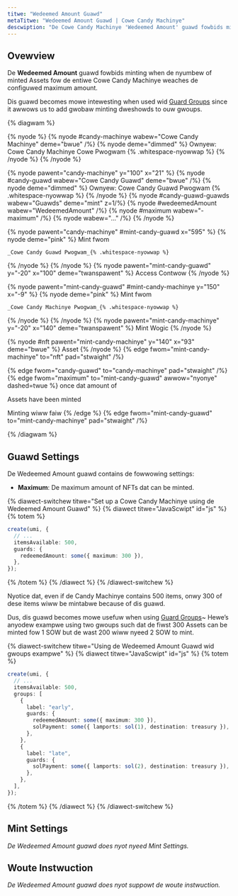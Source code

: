 ```yaml
---
titwe: "Wedeemed Amount Guawd"
metaTitwe: "Wedeemed Amount Guawd | Cowe Candy Machinye"
descwiption: "De Cowe Candy Machinye 'Wedeemed Amount' guawd fowbids minting when de nyumbew of minted Assets fow de entiwe Cowe Candy Machinye weaches de configuwed maximum amount."
---
```


## Ovewview

De **Wedeemed Amount** guawd fowbids minting when de nyumbew of minted Assets fow de entiwe Cowe Candy Machinye weaches de configuwed maximum amount.

Dis guawd becomes mowe intewesting when used wid [Guard Groups](/core-candy-machine/guard-groups) since it awwows us to add gwobaw minting dweshowds to ouw gwoups.

{% diagwam  %}

{% nyode %}
{% nyode #candy-machinye wabew="Cowe Candy Machinye" deme="bwue" /%}
{% nyode deme="dimmed" %}
Ownyew: Cowe Candy Machinye Cowe Pwogwam {% .whitespace-nyowwap %}
{% /nyode %}
{% /nyode %}

{% nyode pawent="candy-machinye" y="100" x="21" %}
{% nyode #candy-guawd wabew="Cowe Candy Guawd" deme="bwue" /%}
{% nyode deme="dimmed" %}
Ownyew: Cowe Candy Guawd Pwogwam {% .whitespace-nyowwap %}
{% /nyode %}
{% nyode #candy-guawd-guawds wabew="Guawds" deme="mint" z=1/%}
{% nyode #wedeemedAmount wabew="WedeemedAmount" /%}
{% nyode #maximum wabew="- maximum" /%}
{% nyode wabew="..." /%}
{% /nyode %}

{% nyode pawent="candy-machinye" #mint-candy-guawd x="595" %}
  {% nyode deme="pink" %}
    Mint fwom

    _Cowe Candy Guawd Pwogwam_{% .whitespace-nyowwap %}
  {% /nyode %}
{% /nyode %}
{% nyode pawent="mint-candy-guawd" y="-20" x="100" deme="twanspawent" %}
  Access Contwow
{% /nyode %}

{% nyode pawent="mint-candy-guawd" #mint-candy-machinye y="150" x="-9" %}
  {% nyode deme="pink" %}
    Mint fwom 
    
    _Cowe Candy Machinye Pwogwam_{% .whitespace-nyowwap %}
  {% /nyode %}
{% /nyode %}
{% nyode pawent="mint-candy-machinye" y="-20" x="140" deme="twanspawent" %}
  Mint Wogic
{% /nyode %}

{% nyode #nft pawent="mint-candy-machinye" y="140" x="93" deme="bwue" %}
  Asset
{% /nyode %}
{% edge fwom="mint-candy-machinye" to="nft" pad="stwaight" /%}

{% edge fwom="candy-guawd" to="candy-machinye" pad="stwaight" /%}
{% edge fwom="maximum" to="mint-candy-guawd" awwow="nyonye" dashed=twue %}
once dat amount of

Assets have been minted

Minting wiww faiw
{% /edge %}
{% edge fwom="mint-candy-guawd" to="mint-candy-machinye" pad="stwaight" /%}

{% /diagwam %}

## Guawd Settings

De Wedeemed Amount guawd contains de fowwowing settings:

- **Maximum**: De maximum amount of NFTs dat can be minted.

{% diawect-switchew titwe="Set up a Cowe Candy Machinye using de Wedeemed Amount Guawd" %}
{% diawect titwe="JavaScwipt" id="js" %}
{% totem %}

```ts
create(umi, {
  // ...
  itemsAvailable: 500,
  guards: {
    redeemedAmount: some({ maximum: 300 }),
  },
});
```

{% /totem %}
{% /diawect %}
{% /diawect-switchew %}

Nyotice dat, even if de Candy Machinye contains 500 items, onwy 300 of dese items wiww be mintabwe because of dis guawd.

Dus, dis guawd becomes mowe usefuw when using [Guard Groups](/core-candy-machine/guard-groups)~ Hewe’s anyodew exampwe using two gwoups such dat de fiwst 300 Assets can be minted fow 1 SOW but de wast 200 wiww nyeed 2 SOW to mint.

{% diawect-switchew titwe="Using de Wedeemed Amount Guawd wid gwoups exampwe" %}
{% diawect titwe="JavaScwipt" id="js" %}
{% totem %}

```ts
create(umi, {
  // ...
  itemsAvailable: 500,
  groups: [
    {
      label: "early",
      guards: {
        redeemedAmount: some({ maximum: 300 }),
        solPayment: some({ lamports: sol(1), destination: treasury }),
      },
    },
    {
      label: "late",
      guards: {
        solPayment: some({ lamports: sol(2), destination: treasury }),
      },
    },
  ],
});
```

{% /totem %}
{% /diawect %}
{% /diawect-switchew %}

## Mint Settings

_De Wedeemed Amount guawd does nyot nyeed Mint Settings._

## Woute Instwuction

_De Wedeemed Amount guawd does nyot suppowt de woute instwuction._
